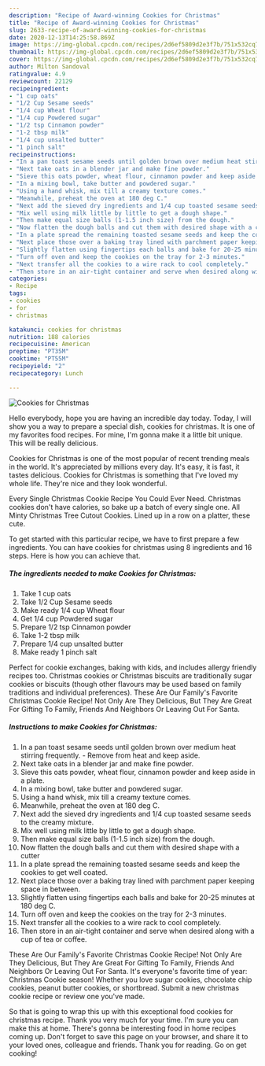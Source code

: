 ```yaml
---
description: "Recipe of Award-winning Cookies for Christmas"
title: "Recipe of Award-winning Cookies for Christmas"
slug: 2633-recipe-of-award-winning-cookies-for-christmas
date: 2020-12-13T14:25:58.869Z
image: https://img-global.cpcdn.com/recipes/2d6ef5809d2e3f7b/751x532cq70/cookies-for-christmas-recipe-main-photo.jpg
thumbnail: https://img-global.cpcdn.com/recipes/2d6ef5809d2e3f7b/751x532cq70/cookies-for-christmas-recipe-main-photo.jpg
cover: https://img-global.cpcdn.com/recipes/2d6ef5809d2e3f7b/751x532cq70/cookies-for-christmas-recipe-main-photo.jpg
author: Milton Sandoval
ratingvalue: 4.9
reviewcount: 22129
recipeingredient:
- "1 cup oats"
- "1/2 Cup Sesame seeds"
- "1/4 cup Wheat flour"
- "1/4 cup Powdered sugar"
- "1/2 tsp Cinnamon powder"
- "1-2 tbsp milk"
- "1/4 cup unsalted butter"
- "1 pinch salt"
recipeinstructions:
- "In a pan toast sesame seeds until golden brown over medium heat stirring frequently.  Remove from heat and keep aside."
- "Next take oats in a blender jar and make fine powder."
- "Sieve this oats powder, wheat flour, cinnamon powder and keep aside in a plate."
- "In a mixing bowl, take butter and powdered sugar."
- "Using a hand whisk, mix till a creamy texture comes."
- "Meanwhile, preheat the oven at 180 deg C."
- "Next add the sieved dry ingredients and 1/4 cup toasted sesame seeds to the creamy mixture."
- "Mix well using milk little by little to get a dough shape."
- "Then make equal size balls (1-1.5 inch size) from the dough."
- "Now flatten the dough balls and cut them with desired shape with a cutter"
- "In a plate spread the remaining toasted sesame seeds and keep the cookies to get well coated."
- "Next place those over a baking tray lined with parchment paper keeping space in between."
- "Slightly flatten using fingertips each balls and bake for 20-25 minutes at 180 deg C."
- "Turn off oven and keep the cookies on the tray for 2-3 minutes."
- "Next transfer all the cookies to a wire rack to cool completely."
- "Then store in an air-tight container and serve when desired along with a cup of tea or coffee."
categories:
- Recipe
tags:
- cookies
- for
- christmas

katakunci: cookies for christmas 
nutrition: 188 calories
recipecuisine: American
preptime: "PT35M"
cooktime: "PT55M"
recipeyield: "2"
recipecategory: Lunch

---
```



![Cookies for Christmas](https://img-global.cpcdn.com/recipes/2d6ef5809d2e3f7b/751x532cq70/cookies-for-christmas-recipe-main-photo.jpg)

Hello everybody, hope you are having an incredible day today. Today, I will show you a way to prepare a special dish, cookies for christmas. It is one of my favorites food recipes. For mine, I'm gonna make it a little bit unique. This will be really delicious.

Cookies for Christmas is one of the most popular of recent trending meals in the world. It's appreciated by millions every day. It's easy, it is fast, it tastes delicious. Cookies for Christmas is something that I've loved my whole life. They're nice and they look wonderful.

Every Single Christmas Cookie Recipe You Could Ever Need. Christmas cookies don&#39;t have calories, so bake up a batch of every single one. All Minty Christmas Tree Cutout Cookies. Lined up in a row on a platter, these cute.


To get started with this particular recipe, we have to first prepare a few ingredients. You can have cookies for christmas using 8 ingredients and 16 steps. Here is how you can achieve that.

<!--inarticleads1-->

##### The ingredients needed to make Cookies for Christmas:

1. Take 1 cup oats
1. Take 1/2 Cup Sesame seeds
1. Make ready 1/4 cup Wheat flour
1. Get 1/4 cup Powdered sugar
1. Prepare 1/2 tsp Cinnamon powder
1. Take 1-2 tbsp milk
1. Prepare 1/4 cup unsalted butter
1. Make ready 1 pinch salt


Perfect for cookie exchanges, baking with kids, and includes allergy friendly recipes too. Christmas cookies or Christmas biscuits are traditionally sugar cookies or biscuits (though other flavours may be used based on family traditions and individual preferences). These Are Our Family&#39;s Favorite Christmas Cookie Recipe! Not Only Are They Delicious, But They Are Great For Gifting To Family, Friends And Neighbors Or Leaving Out For Santa. 

<!--inarticleads2-->

##### Instructions to make Cookies for Christmas:

1. In a pan toast sesame seeds until golden brown over medium heat stirring frequently.  - Remove from heat and keep aside.
1. Next take oats in a blender jar and make fine powder.
1. Sieve this oats powder, wheat flour, cinnamon powder and keep aside in a plate.
1. In a mixing bowl, take butter and powdered sugar.
1. Using a hand whisk, mix till a creamy texture comes.
1. Meanwhile, preheat the oven at 180 deg C.
1. Next add the sieved dry ingredients and 1/4 cup toasted sesame seeds to the creamy mixture.
1. Mix well using milk little by little to get a dough shape.
1. Then make equal size balls (1-1.5 inch size) from the dough.
1. Now flatten the dough balls and cut them with desired shape with a cutter
1. In a plate spread the remaining toasted sesame seeds and keep the cookies to get well coated.
1. Next place those over a baking tray lined with parchment paper keeping space in between.
1. Slightly flatten using fingertips each balls and bake for 20-25 minutes at 180 deg C.
1. Turn off oven and keep the cookies on the tray for 2-3 minutes.
1. Next transfer all the cookies to a wire rack to cool completely.
1. Then store in an air-tight container and serve when desired along with a cup of tea or coffee.


These Are Our Family&#39;s Favorite Christmas Cookie Recipe! Not Only Are They Delicious, But They Are Great For Gifting To Family, Friends And Neighbors Or Leaving Out For Santa. It&#39;s everyone&#39;s favorite time of year: Christmas Cookie season! Whether you love sugar cookies, chocolate chip cookies, peanut butter cookies, or shortbread. Submit a new christmas cookie recipe or review one you&#39;ve made. 

So that is going to wrap this up with this exceptional food cookies for christmas recipe. Thank you very much for your time. I'm sure you can make this at home. There's gonna be interesting food in home recipes coming up. Don't forget to save this page on your browser, and share it to your loved ones, colleague and friends. Thank you for reading. Go on get cooking!
